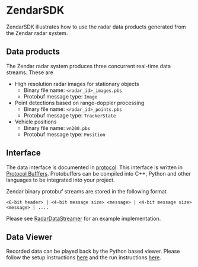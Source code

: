 # ZendarSDK

ZendarSDK illustrates how to use the radar data products generated from the Zendar radar system.

## Data products
The Zendar radar system produces three concurrent real-time data streams. These are

- High resolution radar images for stationary objects
    - Binary file name: `<radar_id>_images.pbs`
    - Protobuf message type: `Image`
- Point detections based on range-doppler processing
    - Binary file name: `<radar_id>_points.pbs`
    - Protobuf message type: `TrackerState`
- Vehicle positions
    - Binary file name: `vn200.pbs`
    - Protobuf message type: `Position`

## Interface
The data interface is documented in [protocol](protocol). This interface is written in [Protocol Bufffers](https://developers.google.com/protocol-buffers). Protobuffers can be compiled into C++, Python and other languages to be integrated into your project.

Zendar binary protobuf streams are stored in the following format
```
<8-bit header> | <4-bit message size> <message> | <4-bit message size> <message> | ....
```
Please see [RadarDataStreamer](python/viewer/radar_data_streamer.py) for an example implementation.


## Data Viewer
Recorded data can be played back by the Python based viewer. Please follow the setup instructions [here](python/README.md) and the run instructions [here](python/viewer/README.md).



